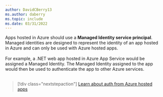 ```yaml
---
author: DavidCBerry13
ms.author: daberry
ms.topic: include
ms.date: 03/31/2022
---
```

Apps hosted in Azure should use a **Managed Identity service principal**. Managed identities are designed to represent the identity of an app hosted in Azure and can only be used with Azure hosted apps.<br>
<br>
For example, a .NET web app hosted in Azure App Service would be assigned a Managed Identity.  The Managed Identity assigned to the app would then be used to authenticate the app to other Azure services.<br>
<br>
> [!div class="nextstepaction"]
> [Learn about auth from Azure hosted apps](../authentication-azure-hosted-apps.md)
